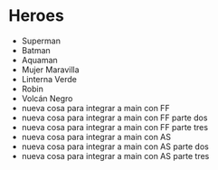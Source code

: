 # Heroes

* Superman
* Batman
* Aquaman
* Mujer Maravilla
* Linterna Verde
* Robin
* Volcán Negro
* nueva cosa para integrar a main con FF
* nueva cosa para integrar a main con FF parte dos
* nueva cosa para integrar a main con FF parte tres
* nueva cosa para integrar a main con AS
* nueva cosa para integrar a main con AS parte dos
* nueva cosa para integrar a main con AS parte tres
